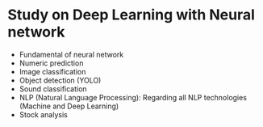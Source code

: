 # Study on Deep Learning with Neural network 

- Fundamental of neural network
- Numeric prediction
- Image classification
- Object detection (YOLO)
- Sound classification
- NLP (Natural Language Processing): Regarding all NLP technologies (Machine and Deep Learning)
- Stock analysis
